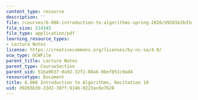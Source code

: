 ```yaml
---
content_type: resource
description: ''
file: /courses/6-006-introduction-to-algorithms-spring-2020/d9265b3b33d238ff914b0223ac8e7628_MIT6_006S20_r10.pdf
file_size: 214345
file_type: application/pdf
learning_resource_types:
- Lecture Notes
license: https://creativecommons.org/licenses/by-nc-sa/4.0/
ocw_type: OCWFile
parent_title: Lecture Notes
parent_type: CourseSection
parent_uid: 51ba9637-0a92-32f2-88ab-0bef851c9ad4
resourcetype: Document
title: 6.006 Introduction to Algorithms, Recitation 10
uid: d9265b3b-33d2-38ff-914b-0223ac8e7628
---
```

